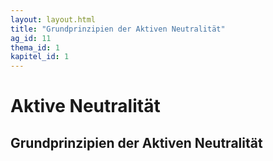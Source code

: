```yaml
---
layout: layout.html
title: "Grundprinzipien der Aktiven Neutralität"
ag_id: 11
thema_id: 1
kapitel_id: 1
---
```


# Aktive Neutralität

## Grundprinzipien der Aktiven Neutralität
